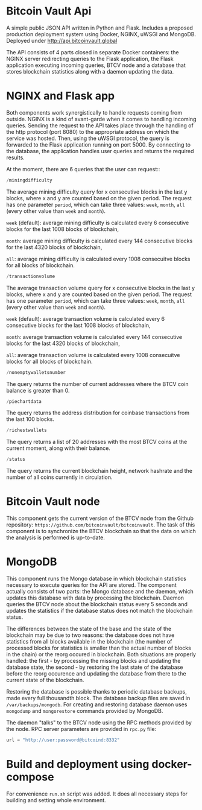 # Bitcoin Vault Api

A simple public JSON API written in Python and Flask. Includes a proposed production deployment system using Docker, NGINX, uWSGI and MongoDB. Deployed under http://api.bitcoinvault.global

The API consists of 4 parts closed in separate Docker containers: the NGINX server redirecting queries to the Flask application, the Flask application executing incoming queries, BTCV node and a database that stores blockchain statistics along with a daemon updating the data.

# NGINX and Flask app

Both components work synergistically to handle requests coming from outside. NGINX is a kind of avant-garde when it comes to handling incoming queries. Sending the request to the API takes place through the handling of the http protocol (port 8080) to the appropriate address on which the service was hosted. Then, using the uWSGI protocol, the query is forwarded to the Flask application running on port 5000. By connecting to the database, the application handles user queries and returns the required results.

At the moment, there are 6 queries that the user can request::

```python
/miningdifficulty
```

The average mining difficulty query for x consecutive blocks in the last y blocks, where x and y are counted based on the given period. The request has one parameter `period`, which can take three values: `week`, `month`, `all` (every other value than `week` and `month`).

`week` (default): average mining difficulty is calculated every 6 consecutive blocks for the last 1008 blocks of blockchain,

`month`: average mining difficulty is calculated every 144 consecutive blocks for the last 4320 blocks of blockchain,

`all`: average mining difficulty is calculated every 1008 consecuitve blocks for all blocks of blockchain.
    
```python
/transactionvolume
```

The average transaction volume query for x consecutive blocks in the last y blocks, where x and y are counted based on the given period. The request has one parameter `period`, which can take three values: `week`, `month`, `all` (every other value than `week` and `month`).

`week` (default): average transaction volume is calculated every 6 consecutive blocks for the last 1008 blocks of blockchain,

`month`: average transaction volume is calculated every 144 consecutive blocks for the last 4320 blocks of blockchain,

`all`: average transaction volume is calculated every 1008 consecuitve blocks for all blocks of blockchain.
    
```python
/nonemptywalletsnumber
```

The query returns the number of current addresses where the BTCV coin balance is greater than 0.

```python
/piechartdata
```

The query returns the address distribution for coinbase transactions from the last 100 blocks.

```python
/richestwallets
```

The query returns a list of 20 addresses with the most BTCV coins at the current moment, along with their balance.

```python
/status
```

The query returns the current blockchain height, network hashrate and the number of all coins currently in circulation.

# Bitcoin Vault node

This component gets the current version of the BTCV node from the Github repository: `https://github.com/bitcoinvault/bitcoinvault`.
The task of this component is to synchronize the BTCV blockchain so that the data on which the analysis is performed is up-to-date.

# MongoDB

This component runs the Mongo database in which blockchain statistics necessary to execute queries for the API are stored. The component actually consists of two parts: the Mongo database and the daemon, which updates this database with data by processing the blockchain. Daemon queries the BTCV node about the blockchain status every 5 seconds and updates the statistics if the database status does not match the blockchain status.

The differences between the state of the base and the state of the blockchain may be due to two reasons: the database does not have statistics from all blocks available in the blockchain (the number of processed blocks for statistics is smaller than the actual number of blocks in the chain) or the reorg occured in blockchain. Both situations are properly handled: the first - by processing the missing blocks and updating the database state, the second - by restoring the last state of the database before the reorg occurence and updating the database from there to the current state of the blockchain. 

Restoring the database is possible thanks to periodic database backups, made every full thousandth block. The database backup files are saved in `/var/backups/mongodb`. For creating and restoring database daemon uses `mongodump` and `mongorestore` commands provided by MongoDB.

The daemon "talks" to the BTCV node using the RPC methods provided by the node.
RPC server parameters are provided in `rpc.py` file:

```python
url = "http://user:password@bitcoind:8332"
```

# Build and deployment using docker-compose
For convenience `run.sh` script was added. It does all necessary steps for building and setting whole environment.